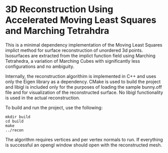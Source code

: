 # 3D Reconstruction Using Accelerated Moving Least Squares and Marching Tetrahdra

This is a minimal dependency implementation of the Moving Least Squares implict method for surface reconstruction of unordered 3d points. Isosurfaces are extracted from the implict function field using Marching Tetrahedra, a variation of Marching Cubes with significantly less configurations and no ambiguity.

Internally, the reconstruction algorithim is implemented in C++ and uses only the Eigen library as a dependency. CMake is used to build the project and libigl is included only for the purposes of loading the sample bunny.off file and for visualization of the reconstructed surface. No libigl functionality is used in the actual reconstruction. 

To build and run the project, use the following:

```
mkdir build
cd build
make
../recon
```

The algorithm requires vertices and per vertex normals to run. If everything is successful an opengl window should open with the reconstructed mesh.
